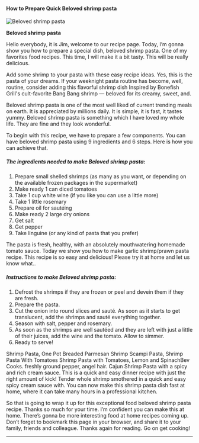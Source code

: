             

#### How to Prepare Quick Beloved shrimp pasta

![Beloved shrimp pasta](https://img-global.cpcdn.com/recipes/19c3195eeb9c2495c09f85743d7aebd5/751x532cq70/beloved-shrimp-pasta-recipe-main-photo.jpg)

**Beloved shrimp pasta**

Hello everybody, it is Jim, welcome to our recipe page. Today, I’m gonna show you how to prepare a special dish, beloved shrimp pasta. One of my favorites food recipes. This time, I will make it a bit tasty. This will be really delicious.

Add some shrimp to your pasta with these easy recipe ideas. Yes, this is the pasta of your dreams. If your weeknight pasta routine has become, well, routine, consider adding this flavorful shrimp dish Inspired by Bonefish Grill's cult-favorite Bang Bang shrimp — beloved for its creamy, sweet, and.

Beloved shrimp pasta is one of the most well liked of current trending meals on earth. It is appreciated by millions daily. It is simple, it is fast, it tastes yummy. Beloved shrimp pasta is something which I have loved my whole life. They are fine and they look wonderful.

To begin with this recipe, we have to prepare a few components. You can have beloved shrimp pasta using 9 ingredients and 6 steps. Here is how you can achieve that.

##### The ingredients needed to make Beloved shrimp pasta:

1.  Prepare small shelled shrimps (as many as you want, or depending on the available frozen packages in the supermarket)
2.  Make ready 1 can diced tomatoes
3.  Take 1 cup white wine (if you like you can use a little more)
4.  Take 1 little rosemary
5.  Prepare oil for sautéing
6.  Make ready 2 large dry onions
7.  Get salt
8.  Get pepper
9.  Take linguine (or any kind of pasta that you prefer)

The pasta is fresh, healthy, with an absolutely mouthwatering homemade tomato sauce. Today we show you how to make garlic shrimp/prawn pasta recipe. This recipe is so easy and delicious! Please try it at home and let us know what..

##### Instructions to make Beloved shrimp pasta:

1.  Defrost the shrimps if they are frozen or peel and devein them if they are fresh.
2.  Prepare the pasta.
3.  Cut the onion into round slices and sauté. As soon as it starts to get translucent, add the shrimps and sauté everything together.
4.  Season with salt, pepper and rosemary.
5.  As soon as the shrimps are well sautéed and they are left with just a little of their juices, add the wine and the tomato. Allow to simmer.
6.  Ready to serve!

Shrimp Pasta, One Pot Breaded Parmesan Shrimp Scampi Pasta, Shrimp Pasta With Tomatoes Shrimp Pasta with Tomatoes, Lemon and SpinachBev Cooks. freshly ground pepper, angel hair. Cajun Shrimp Pasta with a spicy and rich cream sauce. This is a quick and easy dinner recipe with just the right amount of kick! Tender whole shrimp smothered in a quick and easy spicy cream sauce with. You can now make this shrimp pasta dish fast at home, where it can take many hours in a professional kitchen.

So that is going to wrap it up for this exceptional food beloved shrimp pasta recipe. Thanks so much for your time. I’m confident you can make this at home. There’s gonna be more interesting food at home recipes coming up. Don’t forget to bookmark this page in your browser, and share it to your family, friends and colleague. Thanks again for reading. Go on get cooking!

* * *